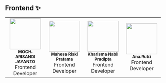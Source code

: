 ## Frontend ✨

<!-- ALL-CONTRIBUTORS-LIST:START - Do not remove or modify this section -->
<!-- prettier-ignore-start -->
<!-- markdownlint-disable -->
<table>
  <tr>
    <td align="center"><a href="https://github.com/MochArisandiJayanto"><img src="https://avatars.githubusercontent.com/u/30518462?v=4?s=100" width="100px;" alt=""/><br /><sub><b>MOCH. ARISANDI JAYANTO</b></sub></a><br /><a title="Code">Frontend</a> <a>Developer</a></td>
    <td align="center"><a href="https://github.com/tadashi23"><img src="https://avatars.githubusercontent.com/u/59566141?v=4" width="100px;" alt=""/><br /><sub><b>Mahesa Riski Pratama</b></sub></a><br /><a title="Code">Frontend</a> <a>Developer</a></td>
    <td align="center"><a href="https://github.com/KharismaNabil"><img src="https://avatars.githubusercontent.com/u/63237451?v=4" width="100px;" alt=""/><br /><sub><b>Kharisma Nabil Pradipta</b></sub></a><br /><a title="Code">Frontend</a> <a>Developer</a></td>
    <td align="center"><a href="https://github.com/anaputri3"><img src="https://avatars.githubusercontent.com/u/100758091?v=4" width="100px;" alt=""/><br /><sub><b>Ana Putri</b></sub></a><br /><a title="Code">Frontend</a> <a>Developer</a></td>
  </tr>
</table>